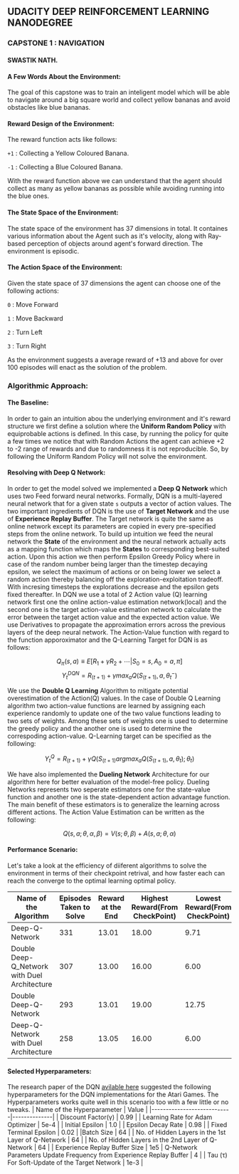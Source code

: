 ## UDACITY DEEP REINFORCEMENT LEARNING NANODEGREE 
### CAPSTONE 1 : NAVIGATION
#### SWASTIK NATH.

#### A Few Words About the Environment:
The goal of this capstone was to train an inteligent model which will be able to navigate around a big square world and collect yellow bananas and avoid obstacles like blue bananas. 

#### Reward Design of the Environment:

The reward function acts like follows:

 `+1` : Collecting a Yellow Coloured Banana.

 `-1` : Collecting a Blue Coloured Banana. 

With the reward function above we can understand that the agent should collect as many as yellow bananas as possible while avoiding running into the blue ones. 

#### The State Space of the Environment:

The state space of the environment has 37 dimensions in total. It containes various information about the Agent such as it's velocity, along with Ray-based perception of objects around agent's forward direction. The environment is episodic. 

#### The Action Space of the Environment:

Given the state space of 37 dimensions the agent can choose one of the following actions:

 `0` : Move Forward

 `1` : Move Backward

 `2` : Turn Left

 `3` : Turn Right

As the environment suggests a average reward of +13 and above for over 100 episodes will enact as the solution of the problem. 

### Algorithmic Approach:

#### The Baseline:

In order to gain an intuition abou the underlying environment and it's reward structure we first define a solution where the **Uniform Random Policy** with equiprobable actions is defined. In this case, by running the policy for quite a few times we notice that with Random Actions the agent can achieve +2 to -2 range of rewards and due to randomness it is not reproducible. So, by following the Uniform Random Policy will not solve the environment. 

#### Resolving with Deep Q Network:

In order to get the model solved we implemented a **Deep Q Network** which uses two Feed forward neural networks. Formally, DQN is a multi-layered neural network that for a given state `s` outputs a vector of action values. The two important ingredients of DQN is the use of **Target Network** and the use of **Experience Replay Buffer**. The Target network is quite the same as online network except its parameters are copied in every pre-specified steps from the online network. To build up intuition we feed the neural network the **State** of the environment and the neural network actually acts as a mapping function which maps the **States** to corresponding best-suited action. Upon this action we then perform Epsilon Greedy Policy where in case of the random number being larger than the timestep decaying epsilon, we select the maximum of actions or on being lower we select a random action thereby balancing off the exploration-exploitation tradeoff. With incresing timesteps the explorations decrease and the epsilon gets fixed thereafter. In DQN we use a total of 2 Action value (Q) learning network first one the online action-value estimation network(local) and the second one is the target action-value estimation network to calculate the error between the target action value and the expected action value. We use Derivatives to propagate the approximation errors across the previous layers of the deep neural network. The Action-Value function with regard to the function apporoximator and the Q-Learning Target for DQN is as follows:

$$Q_π (s,a)≡E[R_1+γR_2+⋯| S_0=s,A_0=a,π]$$
$$Y_t^{DQN}=R_{(t+1)}+ γmax_a⁡Q(S_(t+1) ,a,θ_t^-)$$

We use the **Double Q Learning** Algorithm to mitigate potential overestimation of the Action(Q) values. In the case of Double Q Learning algorithm two action-value functions are learned by assigning each experience randomly to update one of the two value functions leading to two sets of weights. Among these sets of weights one is used to determine the greedy policy and the another one is used to determine the correspoding action-value. Q-Learning target can be specified as the following:

$$Y_t^Q=R_{(t+1)}+ γQ(S_{(t+1)} argmax_a⁡Q(S_(t+1),a,θ_t );θ_t)$$

We have also implemented the **Dueling Network** Architecture for our algorithm here for better evaluation of the model-free policy. Dueling Networks represents two seperate estimators one for the state-value function and another one is the state-dependent action advantage function. The main benefit of these estimators is to generalize the learning across different actions. The Action Value Estimation can be written as the following: 

$$Q(s,a; θ,α,β) = V (s; θ,β) + A(s,a; θ,α)$$

#### Performance Scenario:

Let's take a look at the efficiency of diiferent algorithms to solve the environment in terms of their checkpoint retrival, and how faster each can reach the converge to the optimal learning optimal policy.

| Name of the Algorithm | Episodes Taken to Solve | Reward at the End | Highest Reward(From CheckPoint) | Lowest Reward(From CheckPoint)|
|-----------------------|-------------------------|-------------------|----------------|------------|
|Deep-Q-Network   | 331  | 13.01 | 18.00 | 9.71 |
|Double Deep-Q_Network with Duel Architecture | 307 | 13.00 | 16.00 | 6.00|
|Double Deep-Q-Network | 293 | 13.01 | 19.00 | 12.75|
|Deep-Q-Network with Duel Architecture | 258 | 13.05 | 16.00 | 6.00|  

#### Selected Hyperparameters:
The research paper of the DQN [avilable here](https://storage.googleapis.com/deepmind-media/dqn/DQNNaturePaper.pdf) suggested the following hyperparameters for the DQN implementations for the Atari Games. The Hyperparameters works quite well in this scenario too with a few little or no tweaks. 
| Name of the Hyperparameter | Value |
|----------------------------|--------------|
| Discount Factor(γ)            |    0.99      |
| Learning Rate for Adam Optimizer |  5e-4     |
| Initial Epsilon                      |    1.0       |
| Epsilon Decay Rate          |    0.98     |
| Fixed Terminal Epsilon      |   0.02       |
|Batch Size | 64    |
| No. of Hidden Layers in the 1st Layer of Q-Network | 64   |
| No. of Hidden Layers in the 2nd Layer of Q-Network |   64 |
| Experience Replay Buffer Size |   1e5
| Q-Network Parameters Update Frequency from Experience Replay Buffer | 4  |
| Tau (τ) For Soft-Update of the Target Network                         |   1e-3          |


